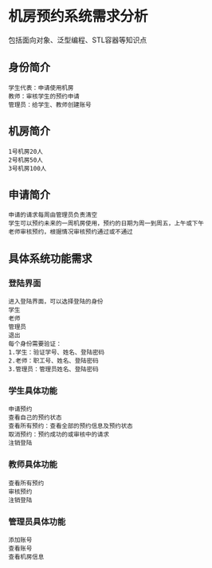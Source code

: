 # 机房预约系统需求分析
包括面向对象、泛型编程、STL容器等知识点
## 身份简介
    学生代表：申请使用机房
    教师：审核学生的预约申请
    管理员：给学生、教师创建账号
## 机房简介
    1号机房20人
    2号机房50人
    3号机房100人
## 申请简介
    申请的请求每周由管理员负责清空
    学生可以预约未来的一周机房使用，预约的日期为周一到周五，上午或下午
    老师审核预约，根据情况审核预约通过或不通过
## 具体系统功能需求
### 登陆界面
    进入登陆界面，可以选择登陆的身份
    学生
    老师
    管理员
    退出
    每个身份需要验证：
    1.学生：验证学号、姓名、登陆密码
    2.老师：职工号、姓名、登陆密码
    3.管理员：管理员姓名、登陆密码
### 学生具体功能
    申请预约
    查看自己的预约状态
    查看所有预约：查看全部的预约信息及预约状态
    取消预约：预约成功的或审核中的请求
    注销登陆
### 教师具体功能
    查看所有预约
    审核预约
    注销登陆
### 管理员具体功能
    添加账号
    查看账号
    查看机房信息